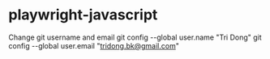 # playwright-javascript

Change git username and email
git config --global user.name "Tri Dong"
git config --global user.email "tridong.bk@gmail.com"